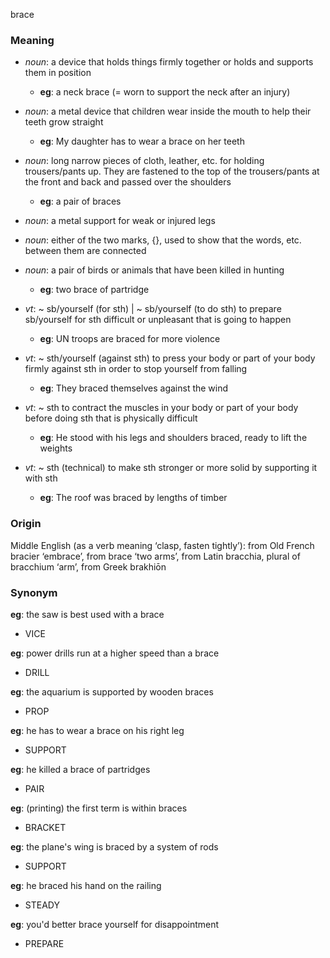 brace
### Meaning
+ _noun_:  a device that holds things firmly together or holds and supports them in position
	+ __eg__:  a neck brace (= worn to support the neck after an injury)
+ _noun_:  a metal device that children wear inside the mouth to help their teeth grow straight
	+ __eg__: My daughter has to wear a brace on her teeth
+ _noun_: long narrow pieces of cloth, leather, etc. for holding trousers/pants up. They are fastened to the top of the trousers/pants at the front and back and passed over the shoulders
	+ __eg__: a pair of braces
+ _noun_: a metal support for weak or injured legs
+ _noun_: either of the two marks, {}, used to show that the words, etc. between them are connected
+ _noun_: a pair of birds or animals that have been killed in hunting
	+ __eg__: two brace of partridge

+ _vt_: ~ sb/yourself (for sth) | ~ sb/yourself (to do sth) to prepare sb/yourself for sth difficult or unpleasant that is going to happen
	+ __eg__: UN troops are braced for more violence
+ _vt_: ~ sth/yourself (against sth) to press your body or part of your body firmly against sth in order to stop yourself from falling
	+ __eg__:  They braced themselves against the wind
+ _vt_: ~ sth to contract the muscles in your body or part of your body before doing sth that is physically difficult
	+ __eg__: He stood with his legs and shoulders braced, ready to lift the weights
+ _vt_: ~ sth (technical) to make sth stronger or more solid by supporting it with sth
	+ __eg__: The roof was braced by lengths of timber
### Origin

Middle English (as a verb meaning ‘clasp, fasten tightly’): from Old French bracier ‘embrace’, from brace ‘two arms’, from Latin bracchia, plural of bracchium ‘arm’, from Greek brakhiōn

### Synonym

__eg__: the saw is best used with a brace

+ VICE

__eg__: power drills run at a higher speed than a brace

+ DRILL

__eg__:  the aquarium is supported by wooden braces

+ PROP

__eg__: he has to wear a brace on his right leg

+ SUPPORT

__eg__: he killed a brace of partridges

+ PAIR

__eg__:  (printing) the first term is within braces

+ BRACKET

__eg__: the plane's wing is braced by a system of rods

+ SUPPORT

__eg__: he braced his hand on the railing

+ STEADY

__eg__: you'd better brace yourself for disappointment

+ PREPARE


